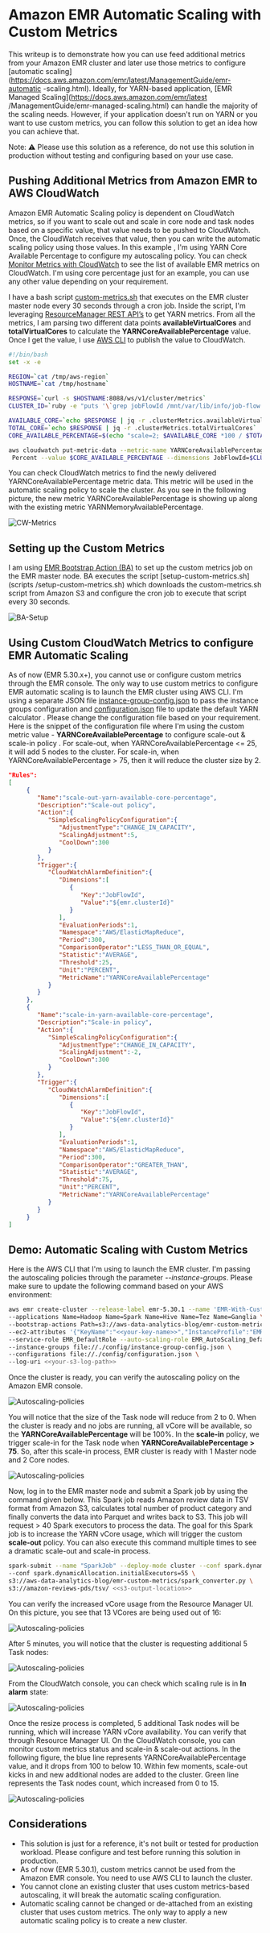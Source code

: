 # Amazon EMR Automatic Scaling with Custom Metrics

This writeup is to demonstrate how you can use feed additional metrics from your Amazon EMR cluster and later use
 those metrics to configure [automatic scaling](https://docs.aws.amazon.com/emr/latest/ManagementGuide/emr-automatic
 -scaling.html). Ideally, for YARN-based application, [EMR Managed Scaling](https://docs.aws.amazon.com/emr/latest
 /ManagementGuide/emr-managed-scaling.html) can handle the majority of the scaling needs. However, if your application
 doesn't run on YARN or you want to use custom metrics, you can follow this solution to get an idea how you can achieve that.
  
Note: ⚠️ Please use this solution as a reference, do not use this solution in production without testing and
 configuring based on your use case.

## Pushing Additional Metrics from Amazon EMR to AWS CloudWatch

Amazon EMR Automatic Scaling policy is dependent on CloudWatch metrics, so if you want to  scale out and scale in
core node and task nodes based on a specific value, that value needs to be pushed to CloudWatch. Once, the CloudWatch
 receives that value, then you can write the automatic scaling policy using those values. In this example
, I'm using YARN Core Available Percentage to configure my autoscaling policy. You can check [Monitor Metrics with CloudWatch](https://docs.aws.amazon.com/emr/latest/ManagementGuide/UsingEMR_ViewingMetrics.html) to see the list of available
 EMR metrics on CloudWatch. I'm using core percentage just for an example, you can use any other value depending on
  your requirement. 
     
I have a bash script [custom-metrics.sh](scripts/custom-metrics.sh) that executes on the EMR cluster master node
 every 30 seconds through a cron job. Inside the script, I'm leveraging [ResourceManager REST
 API’s](https://hadoop.apache.org/docs/r2.8.5/hadoop-yarn/hadoop-yarn-site/ResourceManagerRest.html) to get YARN
  metrics. From all the metrics, I am parsing two different data points **availableVirtualCores** and
   **totalVirtualCores** to calculate the **YARNCoreAvailablePercentage** value. Once I get the value, I use
    [AWS CLI](https://aws.amazon.com/cli/) to publish the value to CloudWatch.

``` bash
#!/bin/bash
set -x -e

REGION=`cat /tmp/aws-region`
HOSTNAME=`cat /tmp/hostname`

RESPONSE=`curl -s $HOSTNAME:8088/ws/v1/cluster/metrics`
CLUSTER_ID=`ruby -e "puts '\`grep jobFlowId /mnt/var/lib/info/job-flow.json\`'.split('\"')[-2]"`

AVAILABLE_CORE=`echo $RESPONSE | jq -r .clusterMetrics.availableVirtualCores`
TOTAL_CORE=`echo $RESPONSE | jq -r .clusterMetrics.totalVirtualCores`
CORE_AVAILABLE_PERCENTAGE=$(echo "scale=2; $AVAILABLE_CORE *100 / $TOTAL_CORE" | bc)

aws cloudwatch put-metric-data --metric-name YARNCoreAvailablePercentage --namespace AWS/ElasticMapReduce --unit
 Percent --value $CORE_AVAILABLE_PERCENTAGE --dimensions JobFlowId=$CLUSTER_ID --region $REGION
```

You can check CloudWatch metrics to find the newly delivered YARNCoreAvailablePercentage metric data. This metric
 will be used in the automatic scaling policy to scale the cluster. As you see in the following picture, the new
 metric YARNCoreAvailablePercentage is showing up along with the existing metric YARNMemoryAvailablePercentage.

![CW-Metrics](images/cloudwatch-metric.png)

## Setting up the Custom Metrics
I am using [EMR Bootstrap Action (BA)](https://docs.aws.amazon.com/emr/latest/ManagementGuide/emr-plan-bootstrap.html
) to set up the custom metrics job on the EMR master node. BA executes the script [setup-custom-metrics.sh](scripts
/setup-custom-metrics.sh) which downloads the custom-metrics.sh script from Amazon S3 and configure the cron job to
 execute that script every 30 seconds.

![BA-Setup](images/ba-setup-custom-meterics.png)

## Using Custom CloudWatch Metrics to configure EMR Automatic Scaling
As of now (EMR 5.30.x+), you cannot use or configure custom metrics through the EMR console. The only way to use custom
 metrics to configure EMR automatic scaling is to launch the EMR cluster using AWS CLI. I'm using a separate JSON file [instance-group-config.json](config/instance-group-config.json) to pass the instance
 groups configuration and [configuration.json](config/configuration.json) file to update the default YARN calculator
. Please change the configuration file based on your requirement. Here is the snippet of the configuration file
 where I'm using the custom metric value - **YARNCoreAvailablePercentage** to configure scale-out & scale-in policy
. For scale-out, when YARNCoreAvailablePercentage <= 25, it will add 5 nodes to the cluster. For scale-in, when
 YARNCoreAvailablePercentage > 75, then it will reduce the cluster size by 2.

```json
"Rules":
[
     {
        "Name":"scale-out-yarn-available-core-percentage",
        "Description":"Scale-out policy",
        "Action":{
           "SimpleScalingPolicyConfiguration":{
              "AdjustmentType":"CHANGE_IN_CAPACITY",
              "ScalingAdjustment":5,
              "CoolDown":300
           }
        },
        "Trigger":{
           "CloudWatchAlarmDefinition":{
              "Dimensions":[
                 {
                    "Key":"JobFlowId",
                    "Value":"${emr.clusterId}"
                 }
              ],
              "EvaluationPeriods":1,
              "Namespace":"AWS/ElasticMapReduce",
              "Period":300,
              "ComparisonOperator":"LESS_THAN_OR_EQUAL",
              "Statistic":"AVERAGE",
              "Threshold":25,
              "Unit":"PERCENT",
              "MetricName":"YARNCoreAvailablePercentage"
           }
        }
     },
     {
        "Name":"scale-in-yarn-available-core-percentage",
        "Description":"Scale-in policy",
        "Action":{
           "SimpleScalingPolicyConfiguration":{
              "AdjustmentType":"CHANGE_IN_CAPACITY",
              "ScalingAdjustment":-2,
              "CoolDown":300
           }
        },
        "Trigger":{
           "CloudWatchAlarmDefinition":{
              "Dimensions":[
                 {
                    "Key":"JobFlowId",
                    "Value":"${emr.clusterId}"
                 }
              ],
              "EvaluationPeriods":1,
              "Namespace":"AWS/ElasticMapReduce",
              "Period":300,
              "ComparisonOperator":"GREATER_THAN",
              "Statistic":"AVERAGE",
              "Threshold":75,
              "Unit":"PERCENT",
              "MetricName":"YARNCoreAvailablePercentage"
           }
        }
     }
]
```
## Demo: Automatic Scaling with Custom Metrics
Here is the AWS CLI that I'm using to launch the EMR cluster. I'm passing the autoscaling policies through the
 parameter *--instance-groups*. Please make sure to update the following command based on your AWS environment:
```bash
aws emr create-cluster --release-label emr-5.30.1 --name 'EMR-With-Custom-Metrics' \
--applications Name=Hadoop Name=Spark Name=Hive Name=Tez Name=Ganglia \
--bootstrap-actions Path=s3://aws-data-analytics-blog/emr-custom-metrics/setup-custom-metrics.sh,Name=SetupCustomMetrics \
--ec2-attributes '{"KeyName":"<<your-key-name>>","InstanceProfile":"EMR_EC2_DefaultRole","SubnetId":"<<your-subnet-id>>"}' \
--service-role EMR_DefaultRole --auto-scaling-role EMR_AutoScaling_DefaultRole \
--instance-groups file://./config/instance-group-config.json \
--configurations file://./config/configuration.json \
--log-uri <<your-s3-log-path>>
```

Once the cluster is ready, you can verify the autoscaling policy on the Amazon EMR console.

![Autoscaling-policies](images/autoscailng-policies.png)

You will notice that the size of the Task node will reduce from 2 to 0. When the cluster is ready and no jobs
 are running, all vCore will be available, so the **YARNCoreAvailablePercentage** will be 100%. In the **scale-in**
 policy, we trigger scale-in for the Task node when **YARNCoreAvailablePercentage > 75**. So, after this scale-in
  process, EMR cluster is ready with 1 Master node and 2 Core nodes.
  
![Autoscaling-policies](images/before-job-submission.png)
                       
Now, log in to the EMR master node and submit a Spark job by using the command given below. This Spark job
 reads Amazon review data in TSV format from Amazon S3, calculates total number of product category and finally converts the data
 into Parquet and writes back to S3. This job will request > 40 Spark executors to process the data. The goal for this Spark job is
 to increase the YARN vCore usage, which will trigger the custom **scale-out** policy. You can also execute this
 command multiple times to see a dramatic scale-out and scale-in process.

```bash
spark-submit --name "SparkJob" --deploy-mode cluster --conf spark.dynamicAllocation.minExecutors=55 \
--conf spark.dynamicAllocation.initialExecutors=55 \
s3://aws-data-analytics-blog/emr-custom-metrics/spark_converter.py \
s3://amazon-reviews-pds/tsv/ <<s3-output-location>>
```
You can verify the increased vCore usage from the Resource Manager UI. On this picture, you see that 13 VCores are
 being used out of 16:

![Autoscaling-policies](images/resource-manager-ui.png)

After 5 minutes, you will notice that the cluster is requesting additional 5 Task nodes:

![Autoscaling-policies](images/cluster-resizing.png)

From the CloudWatch console, you can check which scaling rule is in **In alarm** state:

![Autoscaling-policies](images/cw-action.png)

Once the resize process is completed, 5 additional Task nodes will be running, which will increase YARN vCore
 availability. You can verify that through Resource Manager UI. On the CloudWatch console, you can monitor custom
 metrics status and scale-in & scale-out actions. In the following figure, the blue line represents
 YARNCoreAvailablePercentage value, and it drops from 100 to below 10. Within few moments, scale-out kicks in and new
 additional nodes are added to the cluster. Green line represents the Task nodes count, which increased from 0 to 15.
 
![Autoscaling-policies](images/cw-scale-out.png) 

## Considerations
- This solution is just for a reference, it's not built or tested for production workload. Please configure and test
 before running this solution in production.
- As of now (EMR 5.30.1), custom metrics cannot be used from the Amazon EMR console. You need to use AWS CLI to
 launch the cluster.
- You cannot clone an existing cluster that uses custom metrics-based autoscaling, it will break the automatic
 scaling configuration.
- Automatic scaling cannot be changed or de-attached from an existing cluster that uses custom metrics. The only way
to apply a new automatic scaling policy is to create a new cluster.
